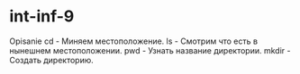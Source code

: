 # int-inf-9
Opisanie
cd - Миняем местоположение.
ls - Смотрим что есть в нынешнем местоположении.
pwd - Узнать название директории.
mkdir - Создать директорию.
